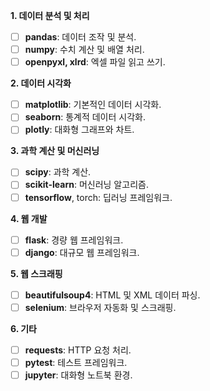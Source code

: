**1. 데이터 분석 및 처리**

-   [ ] **pandas**: 데이터 조작 및 분석.
-   [ ] **numpy**: 수치 계산 및 배열 처리.
-   [ ] **openpyxl, xlrd**: 엑셀 파일 읽고 쓰기.

**2. 데이터 시각화**

-   [ ] **matplotlib**: 기본적인 데이터 시각화.
-   [ ] **seaborn**: 통계적 데이터 시각화.
-   [ ] **plotly**: 대화형 그래프와 차트.

**3. 과학 계산 및 머신러닝**

-   [ ] **scipy**: 과학 계산.
-   [ ] **scikit-learn**: 머신러닝 알고리즘.
-   [ ] **tensorflow**, torch: 딥러닝 프레임워크.

**4. 웹 개발**

-   [ ] **flask**: 경량 웹 프레임워크.
-   [ ] **django**: 대규모 웹 프레임워크.

**5. 웹 스크래핑**

-   [ ] **beautifulsoup4**: HTML 및 XML 데이터 파싱.
-   [ ] **selenium**: 브라우저 자동화 및 스크래핑.

**6. 기타**

-   [ ] **requests**: HTTP 요청 처리.
-   [ ] **pytest**: 테스트 프레임워크.
-   [ ] **jupyter**: 대화형 노트북 환경.
